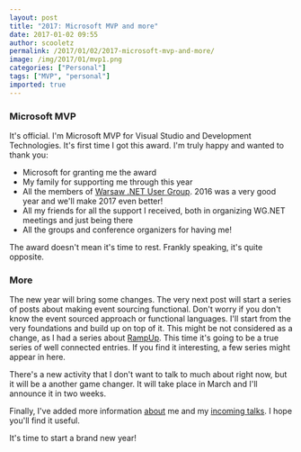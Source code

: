 ```yaml
---
layout: post
title: "2017: Microsoft MVP and more"
date: 2017-01-02 09:55
author: scooletz
permalink: /2017/01/02/2017-microsoft-mvp-and-more/
image: /img/2017/01/mvp1.png
categories: ["Personal"]
tags: ["MVP", "personal"]
imported: true
---
```


### Microsoft MVP

It's official. I'm Microsoft MVP for Visual Studio and Development Technologies. It's first time I got this award. I'm truly happy and wanted to thank you:

* Microsoft for granting me the award
* My family for supporting me through this year
* All the members of [Warsaw .NET User Group](https://www.meetup.com/wg-net/). 2016 was a very good year and we'll make 2017 even better!
* All my friends for all the support I received, both in organizing WG.NET meetings and just being there
* All the groups and conference organizers for having me!

The award doesn't mean it's time to rest. Frankly speaking, it's quite opposite.

### More

The new year will bring some changes. The very next post will start a series of posts about making event sourcing functional. Don't worry if you don't know the event sourced approach or functional languages. I'll start from the very foundations and build up on top of it. This might be not considered as a change, as I had a series about [RampUp](http://blog.scooletz.com/2016/03/01/rampup-for-systems-with-the-mechanical-sympathy/). This time it's going to be a true series of well connected entries. If you find it interesting, a few series might appear in here.

There's a new activity that I don't want to talk to much about right now, but it will be a another game changer. It will take place in March and I'll announce it in two weeks.

Finally, I've added more information [about](https://blog.scooletz.com/about/) me and my [incoming talks](https://blog.scooletz.com/talks/). I hope you'll find it useful.

It's time to start a brand new year!
